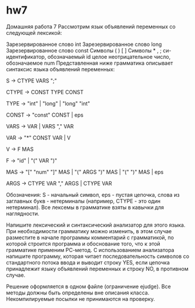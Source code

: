# hw7
Домашняя работа 7
Рассмотрим язык объявлений переменных со следующей лексикой:

Зарезервированное слово int
Зарезервированное слово long
Зарезервированное слово const
Символы ( ) [ ]
Символы * , ;
си-идентификатор, обозначаемый id
целое неотрицательное число, обозначаемое num
Представленная ниже грамматика описывает синтаксис языка объявлений переменных:

S -> CTYPE VARS ";"

CTYPE -> CONST TYPE CONST

TYPE -> "int" | "long" | "long" "int"

CONST -> "const" CONST | eps

VARS -> VAR | VARS "," VAR

VAR -> "*" CONST VAR | V

V -> F MAS

F -> "id" | "(" VAR ")"

MAS -> "[" "num" "]" MAS | "(" ARGS ")" MAS | "(" ")" MAS | eps

ARGS -> CTYPE VAR "," ARGS | CTYPE VAR

Обозначения: S - начальный символ, eps - пустая цепочка, слова из заглавных букв - нетерминалы (например, CTYPE - это один нетерминал). Все лексемы в грамматике взяты в кавычки для наглядности.

Напишите лексический и синтаксический анализатор для этого языка. При необходимости грамматику можно изменить, в этом случае разместите в начале программы комментарий с грамматикой, по которой строится программа и обоснование того, что к этой грамматике применим РС-метод. С использованием анализатора напишите программу, которая читает последовательность символов со стандартного потока ввода и выводит строку YES, если цепочка принадлежит языку объявлений переменных и строку NO, в противном случае.

Решение оформляется в одном файле (ограничение ejudge). Все методы должны быть определены вне описания класса. Некомпилируемые посылки не принимаются на проверку.
